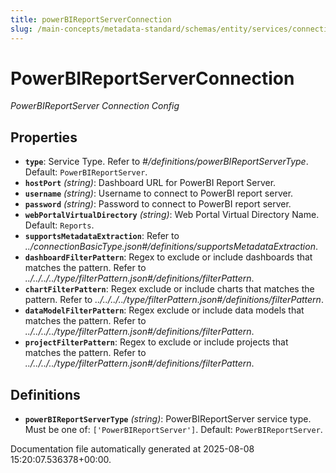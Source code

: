 ```yaml
---
title: powerBIReportServerConnection
slug: /main-concepts/metadata-standard/schemas/entity/services/connections/dashboard/powerbireportserverconnection
---
```


# PowerBIReportServerConnection

*PowerBIReportServer Connection Config*

## Properties

- **`type`**: Service Type. Refer to *#/definitions/powerBIReportServerType*. Default: `PowerBIReportServer`.
- **`hostPort`** *(string)*: Dashboard URL for PowerBI Report Server.
- **`username`** *(string)*: Username to connect to PowerBI report server.
- **`password`** *(string)*: Password to connect to PowerBI report server.
- **`webPortalVirtualDirectory`** *(string)*: Web Portal Virtual Directory Name. Default: `Reports`.
- **`supportsMetadataExtraction`**: Refer to *../connectionBasicType.json#/definitions/supportsMetadataExtraction*.
- **`dashboardFilterPattern`**: Regex to exclude or include dashboards that matches the pattern. Refer to *../../../../type/filterPattern.json#/definitions/filterPattern*.
- **`chartFilterPattern`**: Regex exclude or include charts that matches the pattern. Refer to *../../../../type/filterPattern.json#/definitions/filterPattern*.
- **`dataModelFilterPattern`**: Regex exclude or include data models that matches the pattern. Refer to *../../../../type/filterPattern.json#/definitions/filterPattern*.
- **`projectFilterPattern`**: Regex to exclude or include projects that matches the pattern. Refer to *../../../../type/filterPattern.json#/definitions/filterPattern*.
## Definitions

- **`powerBIReportServerType`** *(string)*: PowerBIReportServer service type. Must be one of: `['PowerBIReportServer']`. Default: `PowerBIReportServer`.


Documentation file automatically generated at 2025-08-08 15:20:07.536378+00:00.

